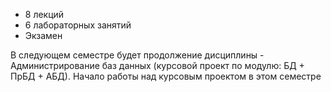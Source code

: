 - 8 лекций
- 6 лабораторных занятий
- Экзамен
  
В следующем семестре будет продолжение дисциплины - Администрирование баз данных (курсовой проект по модулю: БД + ПрБД + АБД). Начало работы над курсовым проектом в этом семестре